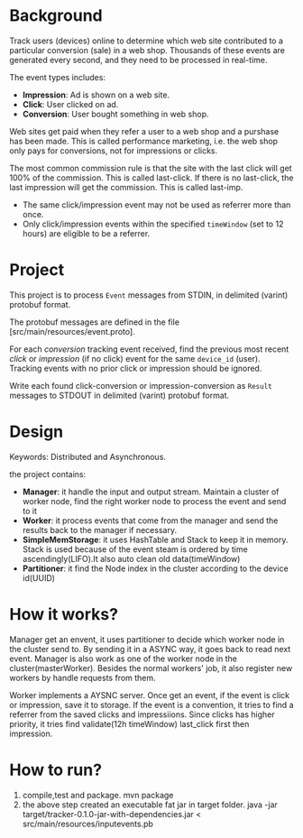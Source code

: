 # Background
Track users (devices) online to determine which web site contributed to a particular conversion (sale) in a web shop. Thousands of these events are generated every second, and they need to be processed in real-time.

The event types includes:

* __Impression__: Ad is shown on a web site.
* __Click__: User clicked on ad.
* __Conversion__: User bought something in web shop.

Web sites get paid when they refer a user to a web shop and a purshase has been made. This is called performance marketing, i.e. the web shop only pays for conversions, not for impressions or clicks. 

The most common commission rule is that the site with the last click will get 100% of the commission. This is called last-click. If there is no last-click, the last impression will get the commission. This is called last-imp.

* The same click/impression event may not be used as referrer more than once.
* Only click/impression events within the specified `timeWindow` (set to 12 hours) are eligible to be a referrer.

# Project

This project is to process `Event` messages from STDIN, in delimited (varint) protobuf format. 

The protobuf messages are defined in the file [src/main/resources/event.proto].

For each _conversion_ tracking event received, find the previous most recent _click_ or _impression_ (if no click) event for the same `device_id` (user). Tracking events with no prior click or impression should be ignored. 

Write each found click-conversion or impression-conversion as `Result` messages to STDOUT in delimited (varint) protobuf format.

# Design
Keywords: Distributed and Asynchronous.

the project contains:

* __Manager__: it handle the input and output stream. Maintain a cluster of worker node, find the right worker node to process the event and send to it
* __Worker__: it process events that come from the manager and send the results back to the manager if necessary.
* __SimpleMemStorage__: it uses HashTable and Stack to keep it in memory. Stack is used because of the event steam is ordered by time ascendingly(LIFO).It also auto clean old data(timeWindow)
* __Partitioner__: it find the Node index in the cluster according to the device id(UUID)



# How it works?

Manager get an envent, it uses partitioner to decide which worker node in the cluster send to. 
By sending it in a ASYNC way, it goes back to read next event. 
Manager is also work as one of the worker node in the cluster(masterWorker). 
Besides the normal workers' job, it also register new workers by handle requests from them.

Worker implements a AYSNC server. 
Once get an event, if the event is click or impression, save it to storage. 
If the event is a convention, it tries to find a referrer from the saved clicks and impressiions. 
Since clicks has higher priority, it tries find validate(12h timeWindow) last_click first then impression. 


# How to run?

1. compile,test and package.
mvn package
2. the above step created an executable fat jar in target folder.
java -jar target/tracker-0.1.0-jar-with-dependencies.jar < src/main/resources/inputevents.pb




